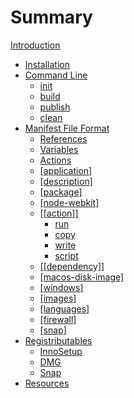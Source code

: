 # Summary
[Introduction](./introduction.md)
- [Installation](./installation.md)
- [Command Line](./command-line.md)
    - [init](./command-line/init.md)
    - [build](./command-line/build.md)
    - [publish](./command-line/publish.md)
    - [clean](./command-line/clean.md)
- [Manifest File Format](./manifest.md)
    - [References](./manifest/references.md)
    - [Variables](./manifest/variables.md)
    - [Actions](./manifest/actions.md)
    - [[application]](./manifest/application.md)
    - [[description]](./manifest/description.md)
    - [[package]](./manifest/package.md)
    - [[node-webkit]](./manifest/node-webkit.md)
    - [[[action]]](./manifest/action.md)
        - [run](./manifest/action/run.md)
        - [copy](./manifest/action/copy.md)
        - [write](./manifest/action/write.md)
        - [script](./manifest/action/script.md)
    - [[[dependency]]](./manifest/dependency.md)
    - [[macos-disk-image]](./manifest/macos-disk-image.md)
    - [[windows]](./manifest/windows.md)
    - [[images]](./manifest/images.md)
    - [[languages]](./manifest/languages.md)
    - [[firewall]](./manifest/firewall.md)
    - [[snap]](./manifest/snap.md)
- [Registributables](./redist.md)
    - [InnoSetup](./redist/innosetup.md)
    - [DMG](./redist/DMG.md)
    - [Snap](./redist/snap.md)
- [Resources](./resources.md)
